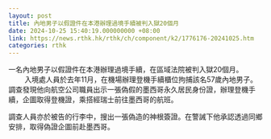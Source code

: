 ```yaml
---
layout: post
title: 內地男子以假證件在本港辦理過境手續被判入獄20個月
date: 2024-10-25 15:40:19.000000000 +08:00
link: https://news.rthk.hk/rthk/ch/component/k2/1776176-20241025.htm
categories: rthk
---
```


一名內地男子以假證件在本港辦理過境手續，在區域法院被判入獄20個月。
　　 
入境處人員於去年11月，在機場辦理登機手續櫃位拘捕該名57歲內地男子。調查發現他向航空公司職員出示一張偽假的墨西哥永久居民身份證，辦理登機手續，企圖取得登機證，乘搭經瑞士前往墨西哥的航班。

調查人員亦於被告的行李中，搜出一張偽造的神根簽證。在警誡下他承認透過同鄉安排，取得偽證企圖前赴墨西哥。
